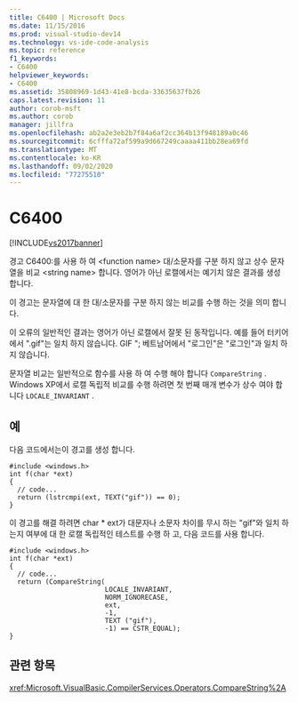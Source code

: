 ```yaml
---
title: C6400 | Microsoft Docs
ms.date: 11/15/2016
ms.prod: visual-studio-dev14
ms.technology: vs-ide-code-analysis
ms.topic: reference
f1_keywords:
- C6400
helpviewer_keywords:
- C6400
ms.assetid: 35808969-1d43-41e8-bcda-33635637fb26
caps.latest.revision: 11
author: corob-msft
ms.author: corob
manager: jillfra
ms.openlocfilehash: ab2a2e3eb2b7f84a6af2cc364b13f948189a0c46
ms.sourcegitcommit: 6cfffa72af599a9d667249caaaa411bb28ea69fd
ms.translationtype: MT
ms.contentlocale: ko-KR
ms.lasthandoff: 09/02/2020
ms.locfileid: "77275510"
---
```

# <a name="c6400"></a>C6400
[!INCLUDE[vs2017banner](../includes/vs2017banner.md)]

경고 C6400:를 사용 하 여 \<function name> 대/소문자를 구분 하지 않고 상수 문자열을 비교 \<string name> 합니다. 영어가 아닌 로캘에서는 예기치 않은 결과를 생성 합니다.  
  
 이 경고는 문자열에 대 한 대/소문자를 구분 하지 않는 비교를 수행 하는 것을 의미 합니다.  
  
 이 오류의 일반적인 결과는 영어가 아닌 로캘에서 잘못 된 동작입니다. 예를 들어 터키어에서 ".gif"는 일치 하지 않습니다. GIF "; 베트남어에서 "로그인"은 "로그인"과 일치 하지 않습니다.  
  
 문자열 비교는 일반적으로 함수를 사용 하 여 수행 해야 합니다 `CompareString` . Windows XP에서 로캘 독립적 비교를 수행 하려면 첫 번째 매개 변수가 상수 여야 합니다 `LOCALE_INVARIANT` .  
  
## <a name="example"></a>예  
 다음 코드에서는이 경고를 생성 합니다.  
  
```  
#include <windows.h>  
int f(char *ext)  
{  
  // code...  
  return (lstrcmpi(ext, TEXT("gif")) == 0);  
}  
```  
  
 이 경고를 해결 하려면 char * ext가 대문자나 소문자 차이를 무시 하는 "gif"와 일치 하는지 여부에 대 한 로캘 독립적인 테스트를 수행 하 고, 다음 코드를 사용 합니다.  
  
```  
#include <windows.h>  
int f(char *ext)  
{  
  // code...  
  return (CompareString(  
                        LOCALE_INVARIANT,  
                        NORM_IGNORECASE,   
                        ext,  
                        -1,  
                        TEXT ("gif"),  
                        -1) == CSTR_EQUAL);  
}  
```  
  
## <a name="see-also"></a>관련 항목  
 <xref:Microsoft.VisualBasic.CompilerServices.Operators.CompareString%2A>
